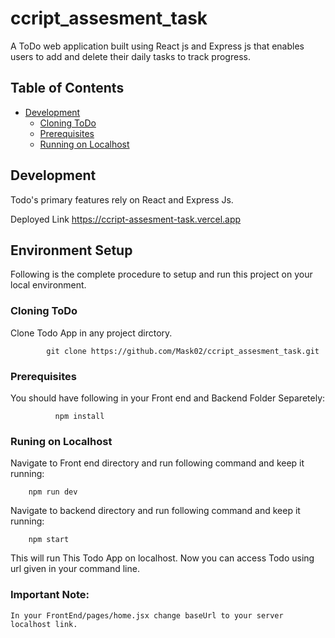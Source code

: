 # ccript_assesment_task


A ToDo web application built using React js and Express js that enables users to add and delete their daily tasks to track progress.
## Table of Contents

- [Development](#Development)
    - [Cloning ToDo](#cloning-Tdo)
    - [Prerequisites](#Prerequisites)
    - [Running on Localhost](#Runing-on-Localhost)

## Development

Todo's  primary features rely on React and Express Js.

Deployed Link
          https://ccript-assesment-task.vercel.app


## Environment Setup

Following is the complete procedure to setup and run this project on your local environment.
           
### Cloning ToDo

Clone Todo App in any project dirctory.

            git clone https://github.com/Mask02/ccript_assesment_task.git


### Prerequisites

You should have following in your Front end and Backend Folder Separetely:

        
              npm install

### Runing on Localhost

Navigate to Front end directory and run following command and keep it running:

        npm run dev
Navigate to backend directory and run following command and keep it running:

        npm start
This will run This Todo App on localhost. Now you can access Todo using url given in your command line.

### Important Note:
    In your FrontEnd/pages/home.jsx change baseUrl to your server localhost link.
